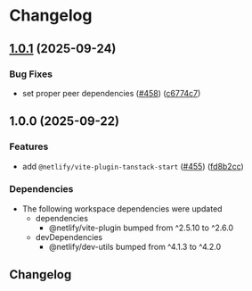 # Changelog

## [1.0.1](https://github.com/netlify/primitives/compare/vite-plugin-tanstack-start-v1.0.0...vite-plugin-tanstack-start-v1.0.1) (2025-09-24)


### Bug Fixes

* set proper peer dependencies ([#458](https://github.com/netlify/primitives/issues/458)) ([c6774c7](https://github.com/netlify/primitives/commit/c6774c78c77b5bc38768ec88ba53c8e61bc63686))

## 1.0.0 (2025-09-22)


### Features

* add `@netlify/vite-plugin-tanstack-start` ([#455](https://github.com/netlify/primitives/issues/455)) ([fd8b2cc](https://github.com/netlify/primitives/commit/fd8b2cc9012801c190f332089e9f4322fad95a45))


### Dependencies

* The following workspace dependencies were updated
  * dependencies
    * @netlify/vite-plugin bumped from ^2.5.10 to ^2.6.0
  * devDependencies
    * @netlify/dev-utils bumped from ^4.1.3 to ^4.2.0

## Changelog
